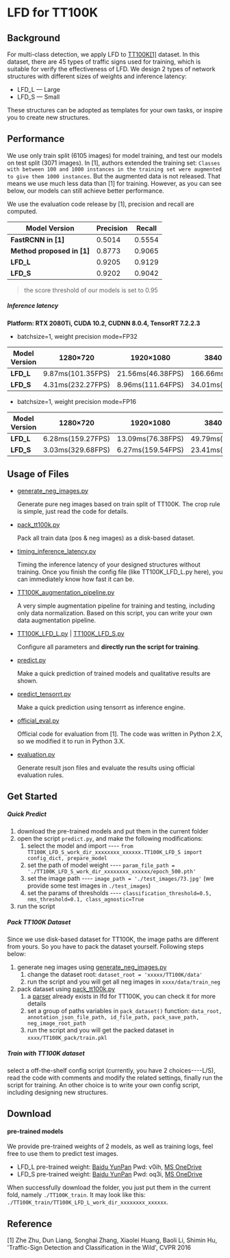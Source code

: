 # LFD for TT100K

## Background
For multi-class detection, we apply LFD to [TT100K[1]](http://cg.cs.tsinghua.edu.cn/traffic-sign/) dataset. In this dataset, there are 45 types of traffic signs used for training,
which is suitable for verify the effectiveness of LFD. We design 2 types of network structures with different sizes of weights and inference latency:
* LFD_L — Large
* LFD_S — Small

These structures can be adopted as templates for your own tasks, or inspire you to create new structures.

## Performance
We use only train split (6105 images) for model training, and test our models on test split (3071 images). In [1], authors extended the training set: `Classes with
between 100 and 1000 instances in the training set were augmented to give them 1000 instances`. But the augmented data is not released. That means we use much less
data than [1] for training. However, as you can see below, our models can still achieve better performance.

We use the evaluation code release by [1], precision and recall are computed.

Model Version|Precision|Recall
------|--------|----------
**FastRCNN in [1]**|0.5014    |0.5554
**Method proposed in [1]**|0.8773 | 0.9065
**LFD_L**|0.9205 |0.9129 
**LFD_S**|0.9202 |0.9042 
> the score threshold of our models is set to 0.95

##### Inference latency

**Platform: RTX 2080Ti, CUDA 10.2, CUDNN 8.0.4, TensorRT 7.2.2.3**

* batchsize=1, weight precision mode=FP32

Model Version|1280×720|1920×1080|3840×2160
-------------|-------|-------|--------
**LFD_L**|9.87ms(101.35FPS)|21.56ms(46.38FPS)|166.66ms(6.00FPS)
**LFD_S**|4.31ms(232.27FPS)|8.96ms(111.64FPS)|34.01ms(29.36FPS)

* batchsize=1, weight precision mode=FP16

Model Version|1280×720|1920×1080|3840×2160
-------------|-------|-------|--------
**LFD_L**|6.28ms(159.27FPS)|13.09ms(76.38FPS)|49.79ms(20.09FPS)
**LFD_S**|3.03ms(329.68FPS)|6.27ms(159.54FPS)|23.41ms(42.72FPS)


## Usage of Files
* [generate_neg_images.py](./generate_neg_images.py) 
    
  Generate pure neg images based on train split of TT100K. The crop rule is simple, just read the code for details.
 
* [pack_tt100k.py](./pack_tt100k.py)
  
  Pack all train data (pos & neg images) as a disk-based dataset.
 
* [timing_inference_latency.py](./timing_inference_latency.py)

  Timing the inference latency of your designed structures without training. 
  Once you finish the config file (like TT100K_LFD_L.py here), you can immediately know how fast it can be.
 
* [TT100K_augmentation_pipeline.py](./TT100K_augmentation_pipeline.py)

  A very simple augmentation pipeline for training and testing, including only data normalization. Based on this script, you can write your own 
  data augmentation pipeline.
 
* [TT100K_LFD_L.py](./TT100K_LFD_L.py) | [TT100K_LFD_S.py](./TT100K_LFD_S.py)
  
  Configure all parameters and **directly run the script for training**.

* [predict.py](./predict.py)

  Make a quick prediction of trained models and qualitative results are shown.
 
* [predict_tensorrt.py](./predict_tensorrt.py)

  Make a quick prediction using tensorrt as inference engine.

* [official_eval.py](./official_eval.py)
  
  Official code for evaluation from [1]. The code was written in Python 2.X, so we modified it to run in Python 3.X.

* [evaluation.py](./evaluation.py)

  Generate result json files and evaluate the results using official evaluation rules.
  
## Get Started
##### Quick Predict
1. download the pre-trained models and put them in the current folder
2. open the script `predict.py`, and make the following modifications:
    1. select the model and import ---- `from TT100K_LFD_S_work_dir_xxxxxxxx_xxxxxx.TT100K_LFD_S import config_dict, prepare_model`
    2. set the path of model weight ---- `param_file_path = './TT100K_LFD_S_work_dir_xxxxxxxx_xxxxxx/epoch_500.pth'`
    3. set the image path ---- `image_path = './test_images/73.jpg'` (we provide some test images in `./test_images`)
    4. set the params of thresholds ---- `classification_threshold=0.5, nms_threshold=0.1, class_agnostic=True`
3. run the script

##### Pack TT100K Dataset
Since we use disk-based dataset for TT100K, the image paths are different from yours. So you have to pack the dataset yourself.
Following steps below:
1. generate neg images using [generate_neg_images.py](./generate_neg_images.py) 
   1. change the dataset root: `dataset_root = 'xxxxx/TT100K/data'`
   2. run the script and you will get all neg images in `xxxx/data/train_neg`
2. pack dataset using [pack_tt100k.py](./pack_tt100k.py)
   1. a [parser](../lfd/data_pipeline/dataset/tt100k_parser.py) already exists in lfd for TT100K, you can check it for more details
   2. set a group of paths variables in `pack_dataset()` function: `data_root, annotation_json_file_path, id_file_path, pack_save_path, neg_image_root_path`
   3. run the script and you will get the packed dataset in `xxxx/TT100K_pack/train.pkl`

##### Train with TT100K dataset
select a off-the-shelf config script (currently, you have 2 choices----L/S), read the code with comments and modify the related settings, 
finally run the script for training.
An other choice is to write your own config script, including designing new structures. 

## Download
#### pre-trained models
We provide pre-trained weights of 2 models, as well as training logs, feel free to use them to predict test images. 

* LFD_L pre-trained weight: [Baidu YunPan](https://pan.baidu.com/s/1iJw2q9O32gDW4lGbPgZlLg) Pwd: v0ih,  [MS OneDrive](https://1drv.ms/u/s!Av9h0YMgxdaSkDQSvLmSlEwMWKZm?e=1MtIVy)
* LFD_S pre-trained weight: [Baidu YunPan](https://pan.baidu.com/s/1RMik83mCANSnIon_y_bP-w) Pwd: oq3i,  [MS OneDrive](https://1drv.ms/u/s!Av9h0YMgxdaSkDWMnXkHOleWsc-K?e=19Kbwg)

When successfully download the folder, you just put them in the current fold, namely `./TT100K_train`. It may look like this:
`./TT100K_train/TT100K_LFD_L_work_dir_xxxxxxxx_xxxxxx`.

## Reference
[1] Zhe Zhu, Dun Liang, Songhai Zhang, Xiaolei Huang, Baoli Li, Shimin Hu, 'Traffic-Sign Detection and Classification in the Wild', CVPR 2016
